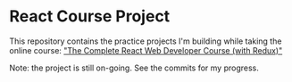 # React Course Project
This repository contains the practice projects I'm building while taking the online course: ["The Complete React Web Developer Course (with Redux)"](https://www.udemy.com/share/1gke4/)

Note: the project is still on-going. See the commits for my progress.